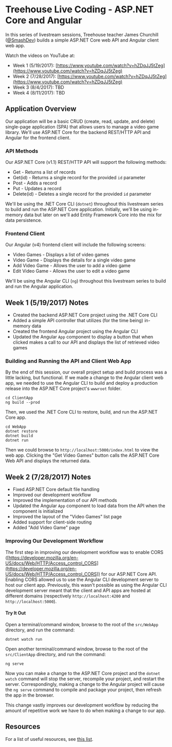 
# Treehouse Live Coding - ASP.NET Core and Angular

In this series of livestream sessions, Treehouse teacher James Churchill ([@SmashDev](https://twitter.com/SmashDev)) builds a simple ASP.NET Core web API and Angular client web app.

Watch the videos on YouTube at:

* Week 1 (5/19/2017): [https://www.youtube.com/watch?v=hZDqJJ5tZeg](https://www.youtube.com/watch?v=hZDqJJ5tZeg)
* Week 2 (7/28/2017): [https://www.youtube.com/watch?v=hZDqJJ5tZeg](https://www.youtube.com/watch?v=hZDqJJ5tZeg)
* Week 3 (8/4/2017): TBD
* Week 4 (8/11/2017): TBD

## Application Overview

Our application will be a basic CRUD (create, read, update, and delete) single-page application (SPA) that allows users to manage a video game library. We'll use ASP.NET Core for the backend REST/HTTP API and Angular for the frontend client.

### API Methods

Our ASP.NET Core (v1.1) REST/HTTP API will support the following methods:

* Get - Returns a list of records
* Get(id) - Returns a single record for the provided `id` parameter
* Post - Adds a record
* Put - Updates a record 
* Delete(id) - Deletes a single record for the provided `id` parameter

We'll be using the .NET Core CLI (`dotnet`) throughout this livestream series to build and run the ASP.NET Core application. Initially, we'll be using in-memory data but later on we'll add Entity Framework Core into the mix for data persistence.

### Frontend Client

Our Angular (v4) frontend client will include the following screens:

* Video Games - Displays a list of video games
* Video Game - Displays the details for a single video game
* Add Video Game - Allows the user to add a video game
* Edit Video Game - Allows the user to edit a video game

We'll be using the Angular CLI (`ng`) throughout this livestream series to build and run the Angular application.

## Week 1 (5/19/2017) Notes

* Created the backend ASP.NET Core project using the .NET Core CLI
* Added a simple API controller that utilizes (for the time being) in-memory data
* Created the frontend Angular project using the Angular CLI
* Updated the Angular `App` component to display a button that when clicked makes a call to our API and displays the list of retrieved video games

### Building and Running the API and Client Web App

By the end of this session, our overall project setup and build process was a little lacking, but functional. If we made a change to the Angular client web app, we needed to use the Angular CLI to build and deploy a production release into the ASP.NET Core project's `wwwroot` folder.

```
cd ClientApp
ng build --prod
```

Then, we used the .NET Core CLI to restore, build, and run the ASP.NET Core app.

```
cd WebApp
dotnet restore
dotnet build
dotnet run
```

Then we could browse to `http://localhost:5000/index.html` to view the web app. Clicking the "Get Video Games" button calls the ASP.NET Core Web API and displays the returned data.

## Week 2 (7/28/2017) Notes

* Fixed ASP.NET Core default file handling
* Improved our development workflow
* Improved the implementation of our API methods
* Updated the Angular `App` component to load data from the API when the component is initialized
* Improved the layout of the "Video Games" list page
* Added support for client-side routing
* Added "Add Video Game" page

### Improving Our Development Workflow

The first step in improving our development workflow was to enable CORS ([https://developer.mozilla.org/en-US/docs/Web/HTTP/Access_control_CORS](https://developer.mozilla.org/en-US/docs/Web/HTTP/Access_control_CORS)) for our ASP.NET Core API. Enabling CORS allowed us to use the Angular CLI development server to host our client app. Previously, this wasn't possible as using the Angular CLI development server meant that the client and API apps are hosted at different domains (respectively `http://localhost:4200` and `http://localhost:5000`).

#### Try It Out

Open a terminal/command window, browse to the root of the `src/WebApp` directory, and run the command:

```
dotnet watch run
```

Open another terminal/command window, browse to the root of the `src/ClientApp` directory, and run the command:

```
ng serve
```

Now you can make a change to the ASP.NET Core project and the `dotnet watch` command will stop the server, recompile your project, and restart the server. Correspondingly, making a change to the Angular project will cause the `ng serve` command to compile and package your project, then refresh the app in the browser.

This change vastly improves our development workflow by reducing the amount of repetitive work we have to do when making a change to our app.

## Resources

For a list of useful resources, see [this list](resources.md).
